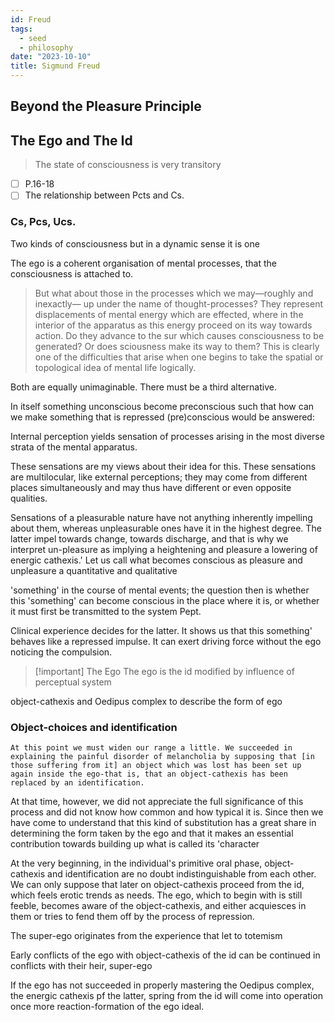 ```yaml
---
id: Freud
tags:
  - seed
  - philosophy
date: "2023-10-10"
title: Sigmund Freud
---
```


## Beyond the Pleasure Principle

## The Ego and The Id

> The state of consciousness is very transitory

- [ ] P.16-18
- [ ] The relationship between Pcts and Cs.

### Cs, Pcs, Ucs.

Two kinds of consciousness but in a dynamic sense it is one

The ego is a coherent organisation of mental processes, that the consciousness is attached to.

> But what about those in the processes which we may—roughly and inexactly— up under the name of thought-processes? They represent displacements of mental energy which are effected, where in the interior of the apparatus as this energy proceed on its way towards action. Do they advance to the sur which causes consciousness to be generated? Or does sciousness make its way to them? This is clearly one of the difficulties that arise when one begins to take the spatial or topological idea of mental life logically.

Both are equally unimaginable. There must be a third alternative.

In itself something unconscious become preconscious such that how can we make something that is repressed (pre)conscious would be answered:

Internal perception yields sensation of processes arising in the most diverse strata of the mental apparatus.

These sensations are my views about their idea for this. These sensations are multilocular, like external perceptions; they may come from different places simultaneously and may thus have different or even opposite qualities.

Sensations of a pleasurable nature have not anything inherently impelling about them, whereas unpleasurable ones have it in the highest degree. The latter impel towards change, towards discharge, and that is why we interpret un-pleasure as implying a heightening and pleasure a lowering of energic cathexis.' Let us call what becomes conscious as pleasure and unpleasure a quantitative and qualitative

'something' in the course of mental events; the question then is whether this 'something' can become conscious in the place where it is, or whether it must first be transmitted to the system Pept.

Clinical experience decides for the latter. It shows us that this something' behaves like a repressed impulse. It can exert driving force without the ego noticing the compulsion.

> [!important] The Ego
> The ego is the id modified by influence of perceptual system

object-cathexis and Oedipus complex to describe the form of ego

### Object-choices and identification

```poetry
At this point we must widen our range a little. We succeeded in explaining the painful disorder of melancholia by supposing that [in those suffering from it] an object which was lost has been set up again inside the ego-that is, that an object-cathexis has been replaced by an identification.
```

At that time, however, we did not appreciate the full significance of this process and did not know how common and how typical it is. Since then we have come to understand that this kind of substitution has a great share in determining the form taken by the ego and that it makes an essential contribution towards building up what is called its 'character

At the very beginning, in the individual's primitive oral phase, object-cathexis and identification are no doubt indistinguishable from each other. We can only suppose that later on object-cathexis proceed from the id, which feels erotic trends as needs. The ego, which to begin with is still feeble, becomes aware of the object-cathexis, and either acquiesces in them or tries to fend them off by the process of repression.

The super-ego originates from the experience that let to totemism

Early conflicts of the ego with object-cathexis of the id can be continued in conflicts with their heir, super-ego

If the ego has not succeeded in properly mastering the Oedipus complex, the energic cathexis pf the latter, spring from the id will come into operation once more reaction-formation of the ego ideal.
